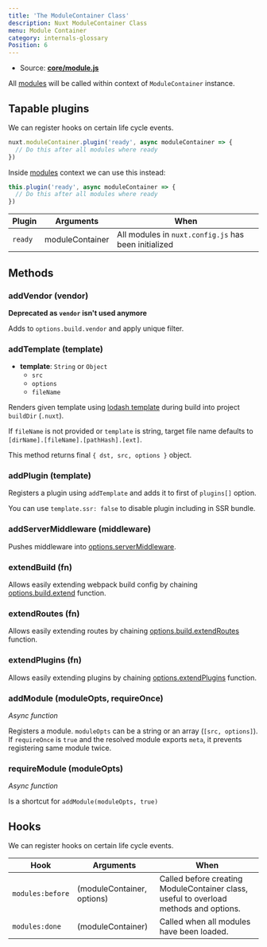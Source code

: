 ```yaml
---
title: 'The ModuleContainer Class'
description: Nuxt ModuleContainer Class
menu: Module Container
category: internals-glossary
Position: 6
---
```


- Source: **[core/module.js](https://github.com/nuxt/nuxt.js/blob/dev/packages/core/src/module.js)**

All [modules](/guides/directory-structure/modules) will be called within context of `ModuleContainer` instance.

## Tapable plugins

We can register hooks on certain life cycle events.

```js
nuxt.moduleContainer.plugin('ready', async moduleContainer => {
  // Do this after all modules where ready
})
```

Inside [modules](/guides/directory-structure/modules) context we can use this instead:

```js
this.plugin('ready', async moduleContainer => {
  // Do this after all modules where ready
})
```

| Plugin | Arguments | When |
| --- | --- | --- |
| `ready` | moduleContainer | All modules in `nuxt.config.js` has been initialized |

## Methods

### addVendor (vendor)

**Deprecated as `vendor` isn't used anymore**

Adds to `options.build.vendor` and apply unique filter.

### addTemplate (template)

- **template**: `String` or `Object`
  - `src`
  - `options`
  - `fileName`

Renders given template using [lodash template](https://lodash.com/docs/4.17.4#template) during build into project `buildDir` (`.nuxt`).

If `fileName` is not provided or `template` is string, target file name defaults to `[dirName].[fileName].[pathHash].[ext]`.

This method returns final `{ dst, src, options }` object.

### addPlugin (template)

Registers a plugin using `addTemplate` and adds it to first of `plugins[]` option.

You can use `template.ssr: false` to disable plugin including in SSR bundle.

### addServerMiddleware (middleware)

Pushes middleware into [options.serverMiddleware](/guides/configuration-glossary/configuration-servermiddleware).

### extendBuild (fn)

Allows easily extending webpack build config by chaining [options.build.extend](/guides/configuration-glossary/configuration-build#extend) function.

### extendRoutes (fn)

Allows easily extending routes by chaining [options.build.extendRoutes](/guides/configuration-glossary/configuration-router#extendroutes) function.

### extendPlugins (fn)

Allows easily extending plugins by chaining [options.extendPlugins](/guides/configuration-glossary/configuration-extend-plugins) function.

### addModule (moduleOpts, requireOnce)

_Async function_

Registers a module. `moduleOpts` can be a string or an array (`[src, options]`). If `requireOnce` is `true` and the resolved module exports `meta`, it prevents registering same module twice.

### requireModule (moduleOpts)

_Async function_

Is a shortcut for `addModule(moduleOpts, true)`

## Hooks

We can register hooks on certain life cycle events.

| Hook | Arguments | When |
| --- | --- | --- |
| `modules:before` | (moduleContainer, options) | Called before creating ModuleContainer class, useful to overload methods and options. |
| `modules:done` | (moduleContainer) | Called when all modules have been loaded. |
